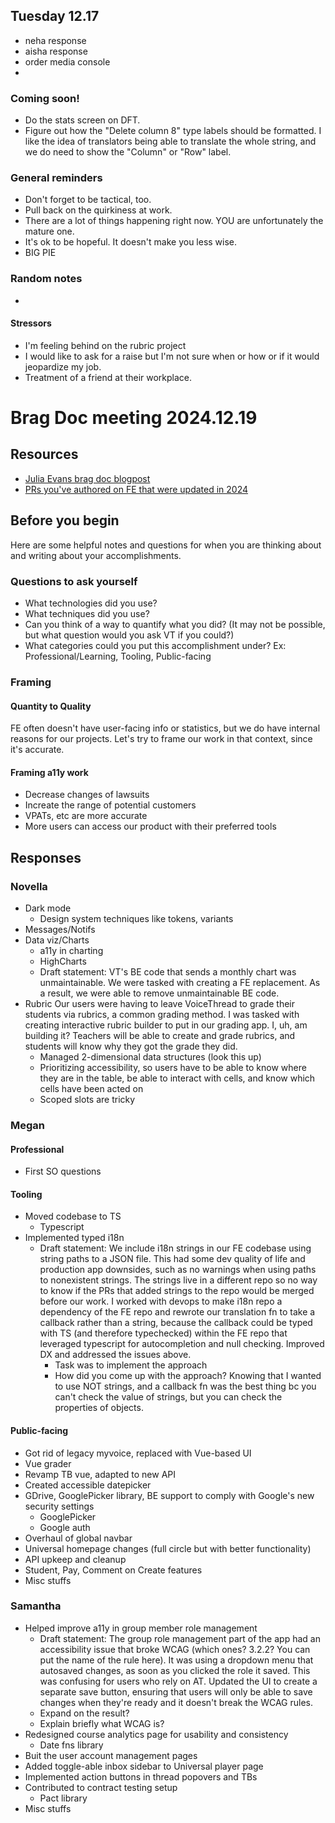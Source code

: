 ## Tuesday 12.17

- neha response
- aisha response
- order media console
- 

### Coming soon!

- Do the stats screen on DFT.
- Figure out how the "Delete column 8" type labels should be formatted. I like the idea of translators being able to translate the whole string, and we do need to show the "Column" or "Row" label.

### General reminders

- Don't forget to be tactical, too.
- Pull back on the quirkiness at work.
- There are a lot of things happening right now. YOU are unfortunately the mature one.
- It's ok to be hopeful. It doesn't make you less wise.
- BIG PIE

### Random notes

-

#### Stressors

- I'm feeling behind on the rubric project
- I would like to ask for a raise but I'm not sure when or how or if it would jeopardize my job.
- Treatment of a friend at their workplace.

# Brag Doc meeting 2024.12.19

## Resources

- [Julia Evans brag doc blogpost](https://jvns.ca/blog/brag-documents/)
- [PRs you've authored on FE that were updated in 2024](https://github.com/VoiceThread/frontend/pulls?page=1&q=is%3Apr+author%3A%40me+updated%3A%3E%3D2024-01-01)

## Before you begin

Here are some helpful notes and questions for when you are thinking about and writing about your accomplishments.

### Questions to ask yourself

- What technologies did you use?
- What techniques did you use?
- Can you think of a way to quantify what you did? (It may not be possible, but what question would you ask VT if you could?)
- What categories could you put this accomplishment under? Ex: Professional/Learning, Tooling, Public-facing

### Framing

#### Quantity to Quality
FE often doesn't have user-facing info or statistics, but we do have internal reasons for our projects. Let's try to frame our work in that context, since it's accurate.

#### Framing a11y work

- Decrease changes of lawsuits
- Increate the range of potential customers
- VPATs, etc are more accurate
- More users can access our product with their preferred tools

## Responses

### Novella

- Dark mode
    - Design system techniques like tokens, variants
- Messages/Notifs
- Data viz/Charts
    - a11y in charting
    - HighCharts
    - Draft statement: VT's BE code that sends a monthly chart was unmaintainable. We were tasked with creating a FE replacement. As a result, we were able to remove unmaintainable BE code.
- Rubric
    Our users were having to leave VoiceThread to grade their students via rubrics, a common grading method. I was tasked with creating interactive rubric builder to put in our grading app. I, uh, am building it? Teachers will be able to create and grade rubrics, and students will know why they got the grade they did.
    - Managed 2-dimensional data structures (look this up)
    - Prioritizing accessibility, so users have to be able to know where they are in the table, be able to interact with cells, and know which cells have been acted on
    - Scoped slots are tricky

### Megan

#### Professional

- First SO questions

#### Tooling

- Moved codebase to TS
    - Typescript
- Implemented typed i18n
    - Draft statement: We include i18n strings in our FE codebase using string paths to a JSON file. This had some dev quality of life and production app downsides, such as no warnings when using paths to nonexistent strings. The strings live in a different repo so no way to know if the PRs that added strings to the repo would be merged before our work. I worked with devops to make i18n repo a dependency of the FE repo and rewrote our translation fn to take a callback rather than a string, because the callback could be typed with TS (and therefore typechecked) within the FE repo that leveraged typescript for autocompletion and null checking. Improved DX and addressed the issues above.
        - Task was to implement the approach
        - How did you come up with the approach? Knowing that I wanted to use NOT strings, and a callback fn was the best thing bc you can't check the value of strings, but you can check the properties of objects.

#### Public-facing

- Got rid of legacy myvoice, replaced with Vue-based UI
- Vue grader
- Revamp TB vue, adapted to new API
- Created accessible datepicker
- GDrive, GooglePicker library, BE support to comply with Google's new security settings
    - GooglePicker
    - Google auth
- Overhaul of global navbar
- Universal homepage changes (full circle but with better functionality)
- API upkeep and cleanup
- Student, Pay, Comment on Create features
- Misc stuffs

### Samantha

- Helped improve a11y in group member role management
    - Draft statement: The group role management part of the app had an accessibility issue that broke WCAG (which ones? 3.2.2? You can put the name of the rule here). It was using a dropdown menu that autosaved changes, as soon as you clicked the role it saved. This was confusing for users who rely on AT. Updated the UI to create a separate save button, ensuring that users will only be able to save changes when they're ready and it doesn't break the WCAG rules.
    - Expand on the result?
    - Explain briefly what WCAG is?
- Redesigned course analytics page for usability and consistency
    - Date fns library
- Buit the user account management pages
- Added toggle-able inbox sidebar to Universal player page
- Implemented action buttons in thread popovers and TBs
- Contributed to contract testing setup
    - Pact library
- Misc stuffs
